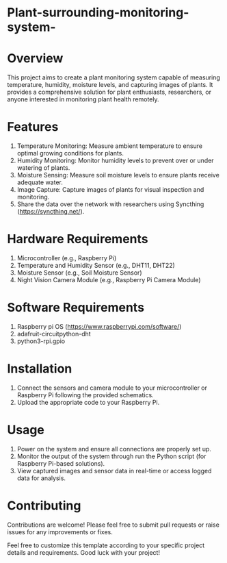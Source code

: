 # Plant-surrounding-monitoring-system-
# Overview
This project aims to create a plant monitoring system capable of measuring temperature, humidity, moisture levels, and capturing images of plants. It provides a comprehensive solution for plant enthusiasts, researchers, or anyone interested in monitoring plant health remotely.

# Features
1. Temperature Monitoring: Measure ambient temperature to ensure optimal growing conditions for plants.
2. Humidity Monitoring: Monitor humidity levels to prevent over or under watering of plants.
3. Moisture Sensing: Measure soil moisture levels to ensure plants receive adequate water.
4. Image Capture: Capture images of plants for visual inspection and monitoring.
5. Share the data over the network with researchers using Syncthing (https://syncthing.net/).

# Hardware Requirements
1. Microcontroller (e.g., Raspberry Pi)
2. Temperature and Humidity Sensor (e.g., DHT11, DHT22)
3. Moisture Sensor (e.g., Soil Moisture Sensor)
4. Night Vision Camera Module (e.g., Raspberry Pi Camera Module)

# Software Requirements
1. Raspberry pi OS (https://www.raspberrypi.com/software/)
2. adafruit-circuitpython-dht
3. python3-rpi.gpio

# Installation
1. Connect the sensors and camera module to your microcontroller or Raspberry Pi following the provided schematics.
2. Upload the appropriate code to your Raspberry Pi.

# Usage
1. Power on the system and ensure all connections are properly set up.
2. Monitor the output of the system through run the Python script (for Raspberry Pi-based solutions).
3. View captured images and sensor data in real-time or access logged data for analysis.

# Contributing
Contributions are welcome! Please feel free to submit pull requests or raise issues for any improvements or fixes.

 Feel free to customize this template according to your specific project details and requirements. Good luck with your project!
